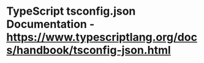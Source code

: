 # TypeScript tsconfig.json Documentation - https://www.typescriptlang.org/docs/handbook/tsconfig-json.html

